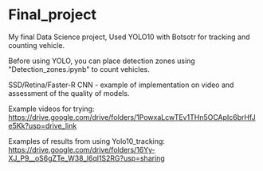 # Final_project
My final Data Science project, Used YOLO10 with Botsotr for tracking and counting vehicle.


Before using YOLO, you can place detection zones using "Detection_zones.ipynb" to count vehicles.

SSD/Retina/Faster-R CNN - example of implementation on video and assessment of the quality of models.

Example videos for trying:
https://drive.google.com/drive/folders/1PowxaLcwTEv1THn5OCApIc6brHfJe5Kk?usp=drive_link

Examples of results from using Yolo10_tracking:
https://drive.google.com/drive/folders/16Yy-XJ_P9__oS6gZTe_W38_l6ql1S2RG?usp=sharing
